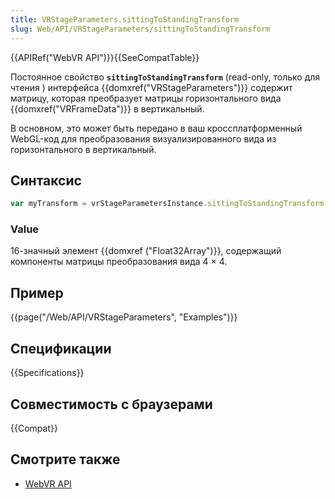 ```yaml
---
title: VRStageParameters.sittingToStandingTransform
slug: Web/API/VRStageParameters/sittingToStandingTransform
---
```


{{APIRef("WebVR API")}}{{SeeCompatTable}}

Постоянное свойство **`sittingToStandingTransform`** (read-only, только для чтения ) интерфейса {{domxref("VRStageParameters")}} содержит матрицу, которая преобразует матрицы горизонтального вида {{domxref("VRFrameData")}} в вертикальный.

В основном, это может быть передано в ваш кроссплатформенный WebGL-код для преобразования визуализированного вида из горизонтального в вертикальный.

## Синтаксис

```js
var myTransform = vrStageParametersInstance.sittingToStandingTransform;
```

### Value

16-значный элемент {{domxref ("Float32Array")}}, содержащий компоненты матрицы преобразования вида 4 × 4.

## Пример

{{page("/Web/API/VRStageParameters", "Examples")}}

## Спецификации

{{Specifications}}

## Совместимость с браузерами

{{Compat}}

## Смотрите также

- [WebVR API](/ru/docs/Web/API/WebVR_API)
